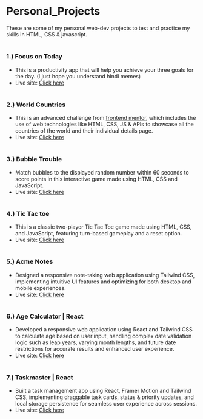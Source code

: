 # Personal_Projects

These are some of my personal web-dev projects to test and practice my skills in HTML, CSS & javascript.
#
### 1.) Focus on Today
- This is a productivity app that will help you achieve your three goals for the day. (I just hope you understand hindi memes)
- Live site: [Click here](https://wespyfocusontoday.netlify.app/)
#
### 2.) World Countries 
- This is an advanced challenge from [frontend mentor](https://www.frontendmentor.io/challenges/rest-countries-api-with-color-theme-switcher-5cacc469fec04111f7b848ca), which includes the use of web technologies like HTML, CSS, JS & APIs to showcase all the countries of the world and their individual details page.
- Live site: [Click here](https://wespycountries.netlify.app)
#
### 3.) Bubble Trouble
- Match bubbles to the displayed random number within 60 seconds to score points in this interactive game made using HTML, CSS and JavaScript.
- Live site: [Click here](https://wespybubbletrouble.netlify.app/)
#
### 4.) Tic Tac toe
- This is a classic two-player Tic Tac Toe game made using HTML, CSS, and JavaScript, featuring turn-based gameplay and a reset option.
- Live site: [Click here](https://wespytictactoe.netlify.app/)
#
### 5.) Acme Notes
- Designed a responsive note-taking web application using Tailwind CSS, implementing intuitive UI features and optimizing for both desktop and mobile experiences.
- Live site: [Click here](http://wespyacmenotes.netlify.app/)
#
### 6.) Age Calculator | React
- Developed a responsive web application using React and Tailwind CSS to calculate age based on user input, handling complex date validation logic such as leap years, varying month lengths, and future date restrictions for accurate results and enhanced user experience.
- Live site: [Click here](https://wespyagecalculator.netlify.app/)
#
### 7.) Taskmaster | React
- Built a task management app using React, Framer Motion and Tailwind CSS, implementing draggable task cards, status & priority updates, and local storage persistence for seamless user experience across sessions.
- Live site: [Click here](https://wespy-taskmaster-react.netlify.app/)
